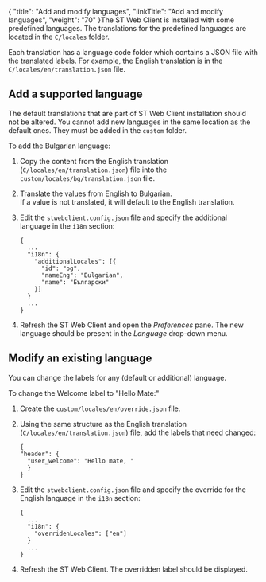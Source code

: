 {
    "title": "Add and modify languages",
    "linkTitle": "Add and modify languages",
    "weight": "70"
}The <span class="mc-variable SecureTransport_Variables.st_web_client variable">ST Web Client</span> is installed with some predefined languages. The translations for the predefined languages are located in the `C/locales` folder.

Each translation has a language code folder which contains a JSON file with the translated labels. For example, the English translation is in the `C/locales/en/translation.json` file.

## Add a supported language

The default translations that are part of <span class="mc-variable SecureTransport_Variables.st_web_client variable">ST Web Client</span> installation should not be altered. You cannot add new languages in the same location as the default ones. They must be added in the `custom` folder.

To add the Bulgarian language:

1.  Copy the content from the English translation (`C/locales/en/translation.json`) file into the `custom/locales/bg/translation.json` file.

2.  Translate the values from English to Bulgarian.  
    If a value is not translated, it will default to the English translation.

3.  Edit the `stwebclient.config.json` file and specify the additional language in the `i18n` section:  


        {
          ...
          "i18n": {
            "additionalLocales": [{
              "id": "bg",
              "nameEng": "Bulgarian",
              "name": "Български"
            }]
          }
          ...
        }

4.  Refresh the <span class="mc-variable SecureTransport_Variables.st_web_client variable">ST Web Client</span> and open the *Preferences* pane. The new language should be present in the *Language* drop-down menu.

<span id="ModifyLanguage"></span>

## Modify an existing language

You can change the labels for any (default or additional) language.

To change the Welcome label to "Hello Mate:"

1.  Create the `custom/locales/en/override.json` file.

2.  Using the same structure as the English translation (`C/locales/en/translation.json`) file, add the labels that need changed:  


        {
        "header": {
          "user_welcome": "Hello mate, "
          }
        }

3.  Edit the `stwebclient.config.json` file and specify the override for the English language in the `i18n` section:  


        {
          ...
          "i18n": {
            "overridenLocales": ["en"]
          }
          ...
        }

4.  Refresh the <span class="mc-variable SecureTransport_Variables.st_web_client variable">ST Web Client</span>. The overridden label should be displayed.
